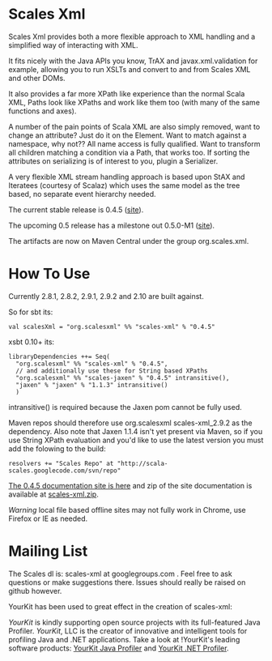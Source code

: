 # Scales Xml

Scales Xml provides both a more flexible approach to XML handling and a simplified way of interacting with XML.  

It fits nicely with the Java APIs you know, TrAX and javax.xml.validation for example, allowing you to run XSLTs and convert to and from Scales XML and other DOMs.

It also provides a far more XPath like experience than the normal Scala XML, Paths look like XPaths and work like them too (with many of the same functions and axes).

A number of the pain points of Scala XML are also simply removed, want to change an attribute?  Just do it on the Element.  Want to match against a namespace, why not?? All name access is fully qualified.  Want to transform all children matching a condition via a Path, that works too.  If sorting the attributes on serializing is of interest to you, plugin a Serializer.

A very flexible XML stream handling approach is based upon StAX and Iteratees (courtesy of Scalaz) which uses the same model as the tree based, no separate event hierarchy needed.

The current stable release is 0.4.5 ([site](http://scala-scales.googlecode.com/svn/sites/scales/scales-xml_2.9.2/0.4.4/index.html)).

The upcoming 0.5 release has a milestone out 0.5.0-M1 ([site](http://scala-scales.googlecode.com/svn/sites/scales/scales-xml_2.10/0.5.0-M1/index.html)).

The artifacts are now on Maven Central under the group org.scales.xml.

# How To Use

Currently 2.8.1, 2.8.2, 2.9.1, 2.9.2 and 2.10 are built against.

So for sbt its:

    val scalesXml = "org.scalesxml" %% "scales-xml" % "0.4.5"

xsbt 0.10+ its:

    libraryDependencies ++= Seq(
      "org.scalesxml" %% "scales-xml" % "0.4.5",
      // and additionally use these for String based XPaths
      "org.scalesxml" %% "scales-jaxen" % "0.4.5" intransitive(), 
      "jaxen" % "jaxen" % "1.1.3" intransitive()
      )

intransitive() is required because the Jaxen pom cannot be fully used.

Maven repos should therefore use org.scalesxml scales-xml_2.9.2 as the dependency.   Also note that Jaxen 1.1.4 isn't yet present via Maven, so if you use String XPath evaluation and you'd like to use the latest version you must add the folowing to the build:

    resolvers += "Scales Repo" at "http://scala-scales.googlecode.com/svn/repo"

[The 0.4.5 documentation site is here](http://scala-scales.googlecode.com/svn/sites/scales/scales-xml_2.9.2/0.4.4/index.html) and zip of the site documentation is available at [scales-xml.zip](http://scala-scales.googlecode.com/svn/sites/scales/scales-xml_2.9.2/0.4.4/org.scalesxml-scales-xml-0.4.4-site.zip).

_Warning_ local file based offline sites may not fully work in Chrome, use Firefox or IE as needed.

# Mailing List

The Scales dl is: scales-xml at googlegroups.com .  Feel free to ask questions or make suggestions there.  Issues should really be raised on github however.

YourKit has been used to great effect in the creation of scales-xml:

*YourKit* is kindly supporting open source projects with its full-featured Java Profiler.
*YourKit*, LLC is the creator of innovative and intelligent tools for profiling
Java and .NET applications. Take a look at !YourKit's leading software products:
[YourKit Java Profiler](http://www.yourkit.com/java/profiler/index.jsp) and
[YourKit .NET Profiler](http://www.yourkit.com/.net/profiler/index.jsp).
